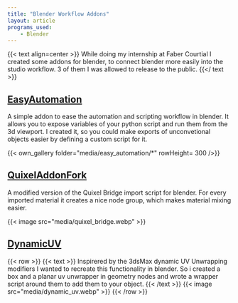 ```yaml
---
title: "Blender Workflow Addons"
layout: article
programs_used:
    - Blender
---
```


{{< text align=center >}}
While doing my internship at Faber Courtial I created some addons for blender, to connect blender more easily into the studio workflow.
3 of them I was allowed to release to the public.
{{</ text >}}

## [EasyAutomation](https://github.com/FScociety/EasyAutomation)

A simple addon to ease the automation and scripting workflow in blender.
It allows you to expose variables of your python script and run them from the 3d viewport.
I created it, so you could make exports of unconvetional objects easier by defining a custom script for it.

{{< own_gallery folder="media/easy_automation/*" rowHeight= 300 />}}

## [QuixelAddonFork](https://github.com/FScociety/Blender-Quixel-Bridge)

A modified version of the Quixel Bridge import script for blender. For every imported material it creates a nice node group, which makes material mixing easier.

{{< image src="media/quixel_bridge.webp" >}}

## [DynamicUV](https://github.com/FScociety/Dynamic-UV)

{{< row >}}
    {{< text >}}
Inspirered by the 3dsMax dynamic UV Unwrapping modifiers I wanted to recreate this functionality in blender.
So i created a box and a planar uv unwrapper in geometry nodes and wrote a wrapper script around them to add them to your object.
    {{< /text >}}
    {{< image src="media/dynamic_uv.webp" >}}
{{< /row >}}
